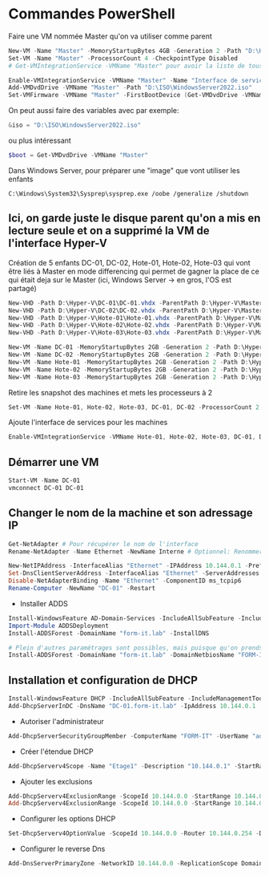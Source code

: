 # Commandes PowerShell

Faire une VM nommée Master qu'on va utiliser comme parent

```powershell
New-VM -Name "Master" -MemoryStartupBytes 4GB -Generation 2 -Path "D:\Hyper-V\" -NewVHDPath "D:\Hyper-V\Master\Master.vhdx" -NewVHDSizeBytes 200GB -SwitchName "Interne"
Set-VM -Name "Master" -ProcessorCount 4 -CheckpointType Disabled
# Get-VMIntegrationService -VMName "Master" pour avoir la liste de tous les services

Enable-VMIntegrationService -VMName "Master" -Name "Interface de services d’invité"
Add-VMDvdDrive -VMName "Master" -Path "D:\ISO\WindowsServer2022.iso"
Set-VMFirmware -VMName "Master" -FirstBootDevice (Get-VMDvdDrive -VMName "Master")
```

On peut aussi faire des variables avec par exemple:

```powershell
&iso = "D:\ISO\WindowsServer2022.iso"
```

ou plus intéressant

```powershell
$boot = Get-VMDvdDrive -VMName "Master"
```

Dans Windows Server, pour préparer une "image" que vont utiliser les enfants

`C:\Windows\System32\Sysprep\sysprep.exe /oobe /generalize /shutdown`

## Ici, on garde juste le disque parent qu'on a mis en lecture seule et on a supprimé la VM de l'interface Hyper-V

Création de 5 enfants DC-01, DC-02, Hote-01, Hote-02, Hote-03 qui vont être liés à Master en mode differencing qui permet de gagner la place de ce qui était deja sur le Master (ici, Windows Server -> en gros, l'OS est partagé)

```powershell
New-VHD -Path D:\Hyper-V\DC-01\DC-01.vhdx -ParentPath D:\Hyper-V\Master\Master.vhdx -Differencing
New-VHD -Path D:\Hyper-V\DC-02\DC-02.vhdx -ParentPath D:\Hyper-V\Master\Master.vhdx -Differencing
New-VHD -Path D:\Hyper-V\Hote-01\Hote-01.vhdx -ParentPath D:\Hyper-V\Master\Master.vhdx -Differencing
New-VHD -Path D:\Hyper-V\Hote-02\Hote-02.vhdx -ParentPath D:\Hyper-V\Master\Master.vhdx -Differencing
New-VHD -Path D:\Hyper-V\Hote-03\Hote-03.vhdx -ParentPath D:\Hyper-V\Master\Master.vhdx -Differencing
```

```powershell
New-VM -Name DC-01 -MemoryStartupBytes 2GB -Generation 2 -Path D:\Hyper-V\ -SwitchName Interne -VHDPath D:\Hyper-V\DC-01\DC-01.vhdx
New-VM -Name DC-02 -MemoryStartupBytes 2GB -Generation 2 -Path D:\Hyper-V\ -SwitchName Interne -VHDPath D:\Hyper-V\DC-02\DC-02.vhdx
New-VM -Name Hote-01 -MemoryStartupBytes 2GB -Generation 2 -Path D:\Hyper-V\ -SwitchName Interne -VHDPath D:\Hyper-V\Hote-01\Hote-01.vhdx
New-VM -Name Hote-02 -MemoryStartupBytes 2GB -Generation 2 -Path D:\Hyper-V\ -SwitchName Interne -VHDPath D:\Hyper-V\Hote-02\Hote-02.vhdx
New-VM -Name Hote-03 -MemoryStartupBytes 2GB -Generation 2 -Path D:\Hyper-V\ -SwitchName Interne -VHDPath D:\Hyper-V\Hote-03\Hote-03.vhdx
```

Retire les snapshot des machines et mets les processeurs à 2

```powershell
Set-VM -Name Hote-01, Hote-02, Hote-03, DC-01, DC-02 -ProcessorCount 2 -CheckpointType Enabled
```

Ajoute l'interface de services pour les machines

```powershell
Enable-VMIntegrationService -VMName Hote-01, Hote-02, Hote-03, DC-01, DC-02 *interface*
```

## Démarrer une VM

```powershell
Start-VM -Name DC-01
vmconnect DC-01 DC-01
```

## Changer le nom de la machine et son adressage IP

```powershell
Get-NetAdapter # Pour récupérer le nom de l'interface
Rename-NetAdapter -Name Ethernet -NewName Interne # Optionnel: Renommer la carte réseau

New-NetIPAddress -InterfaceAlias "Ethernet" -IPAddress 10.144.0.1 -PrefixLength 24 -DefaultGateway 10.144.0.254
Set-DnsClientServerAddress -InterfaceAlias "Ethernet" -ServerAddresses 10.144.0.1, 10.144.0.2
Disable-NetAdapterBinding -Name "Ethernet" -ComponentID ms_tcpip6
Rename-Computer -NewName "DC-01" -Restart
```

- Installer ADDS

```powershell
Install-WindowsFeature AD-Domain-Services -IncludeAllSubFeature -IncludeManagementTools
Import-Module ADDSDeployment
Install-ADDSForest -DomainName "form-it.lab" -InstallDNS

# Plein d'autres paramétrages sont possibles, mais puisque qu'on prends les éléments par défaut on en a pas besoin
Install-ADDSForest -DomainName "form-it.lab" -DomainNetbiosName "FORM-IT" -ForestMode "WinThreshold" -DomainMode "WinThreshold" -InstallDNS -SafeModeAdministratorPassword (ConvertTo-SecureString "Azerty123" -AsPlainText -Force)
```

## Installation et configuration de DHCP

```powershell
Install-WindowsFeature DHCP -IncludeAllSubFeature -IncludeManagementTools
Add-DhcpServerInDC -DnsName "DC-01.form-it.lab" -IpAddress 10.144.0.1
```

- Autoriser l'administrateur

```powershell
Add-DhcpServerSecurityGroupMember -ComputerName "FORM-IT" -UserName "administrateur"
```

- Créer l'étendue DHCP

```powershell
Add-DhcpServerv4Scope -Name "Etage1" -Description "10.144.0.1" -StartRange 10.144.0.1 -EndRange 10.144.0.254 -SubnetMask 255.255.255.0 -State Active
```

- Ajouter les exclusions

```powershell
Add-DhcpServerv4ExclusionRange -ScopeId 10.144.0.0 -StartRange 10.144.0.1 -EndRange 10.144.0.30
Add-DhcpServerv4ExclusionRange -ScopeId 10.144.0.0 -StartRange 10.144.0.200 -EndRange 10.144.0.254
```

- Configurer les options DHCP

```powershell
Set-DhcpServerv4OptionValue -ScopeId 10.144.0.0 -Router 10.144.0.254 -DnsServer 10.144.0.1, 10.144.0.2
```

- Configurer le reverse Dns

```powershell
Add-DnsServerPrimaryZone -NetworkID 10.144.0.0 -ReplicationScope Domain
```
